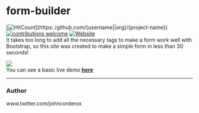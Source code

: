 # form-builder
[![HitCount](https://hitt.herokuapp.com/{username||org}/{project-name}.svg)](https: /github.com/{username||org}/{project-name}) [![contributions welcome](https://img.shields.io/badge/contributions-welcome-brightgreen.svg?style=flat)](https://github.com/Amanguchi/form-builder/releases) [![Website](https://img.shields.io/website-up-down-green-red/http/shields.io.svg?maxAge=2592000)](https://amanguchi.github.io/form-builder)
<br>
It takes too long to add all the necessary tags to make a form work well with Bootstrap, so this site was created to make a
simple form in less than 30 seconds!

<a href="http://tinypic.com?ref=euoy07" target="_blank"><img src="http://i63.tinypic.com/euoy07.jpg" border="0"></a>
<br>
You can see a basic live demo <a href="https://amanguchi.github.io/form-builder/" rel="nofollow">  <b>here </b></a>
<hr>
<h3>Author</h3>
www.twitter.com/johncorderox
